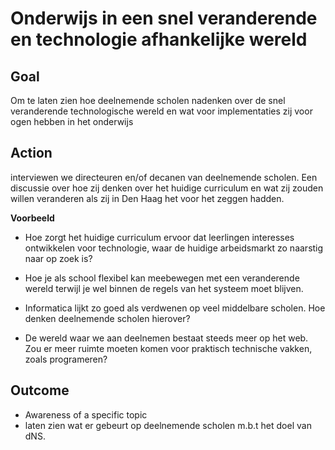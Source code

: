 # Onderwijs in een snel veranderende en technologie afhankelijke wereld

## Goal

Om te laten zien hoe deelnemende scholen nadenken over de snel veranderende technologische wereld en wat voor implementaties zij voor ogen hebben in het onderwijs

## Action

interviewen we directeuren en/of decanen van deelnemende scholen. Een discussie over hoe zij denken over het huidige curriculum en wat zij zouden willen veranderen als zij in Den Haag het voor het zeggen hadden. 

**Voorbeeld**

* Hoe zorgt het huidige curriculum ervoor dat leerlingen interesses ontwikkelen voor technologie, waar de huidige arbeidsmarkt zo naarstig naar op zoek is?

* Hoe je als school flexibel kan meebewegen met een veranderende wereld terwijl je wel binnen de regels van het systeem moet blijven.

* Informatica lijkt zo goed als verdwenen op veel middelbare scholen. Hoe denken deelnemende scholen hierover?

* De wereld waar we aan deelnemen bestaat steeds meer op het web. Zou er meer ruimte moeten komen voor praktisch technische vakken, zoals programeren?

## Outcome

* Awareness of a specific topic
* laten zien wat er gebeurt op deelnemende scholen m.b.t het doel van dNS.
